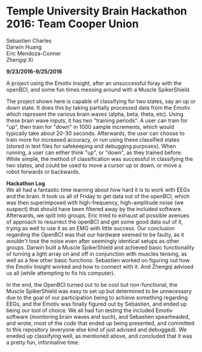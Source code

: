 # Temple University Brain Hackathon 2016: Team Cooper Union
Sebastien Charles </br>
Darwin Huang </br>
Eric Mendoza-Conner </br>
Zhengqi Xi

<b>9/23/2016-9/25/2016 </b></br>

A project using the Emotiv Insight, after an unsuccessful foray with the openBCI, and some fun times messing around with a Muscle SpikerShield.

The project shown here is capable of classifying for two states, say an up or down state. It does this by taking partially processed data from the Emotiv which represent the various brain waves (alpha, beta, theta, etc). Using these brain wave inputs, it has two "training periods". A user can train for "up", then train for "down" in 1000 sample increments, which would typically take about 20-30 seconds. Afterwards, the user can choose to train more for increased accuracy, or run using these classified states (stored in text files for safekeeping and debugging purposes). When running, a user can either think "up", or "down", as they trained before. While simple, the method of classification was successful in classifying the two states, and could be used to move a cursor up or down, or move a robot forwards or backwards.

 <b>Hackathon Log</b></br>
We all had a fantastic time learning about how hard it is to work with EEGs and the brain. It took us all of Friday to get data out of the openBCI, which was then superimposed with high-frequency, high-amplitude noise (we suspect) that should have been filtered away by the included software. Afterwards, we split into groups. Eric tried to exhaust all possible avenues of approach to resurrect the openBCI and get some good data out of it, trying as well to use it as an EMG with little success. Our conclusion regarding the OpenBCI was that our hardware seemed to be faulty, as it wouldn't lose the noise even after seemingly identical setups as other groups. Darwin built a Muscle SpikerShield and achieved basic functionality of turning a light array on and off in conjunction with muscles tensing, as well as a few other basic functions. Sebastien worked on figuring out how the Emotiv Insight worked and how to connect with it. And Zhengqi advised us all (while attempting to fix his computer).

In the end, the OpenBCI turned out to be cool but non-functional, the Muscle SpikerShield was easy to set up but determined to be unnecessary due to the goal of our participation being to achieve something regarding EEGs, and the Emotiv was finally figured out by Sebastien, and ended up being our tool of choice. We all had fun testing the included Emotiv software (monitoring brain waves and such), and Sebastien spearheaded, and wrote, most of the code that ended up being presented, and committed to this repository (everyone else kind of just advised and debugged). We eneded up classifying well, as mentioned above, and concluded that it was a pretty fun, informative time.
